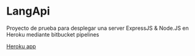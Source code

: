 # LangApi

Proyecto de prueba para desplegar una server ExpressJS & Node.JS en Heroku mediante bitbucket pipelines

[Heroku app](https://langtipsapi.herokuapp.com/)
